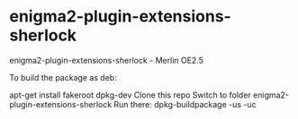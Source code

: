 # enigma2-plugin-extensions-sherlock
enigma2-plugin-extensions-sherlock - Merlin OE2.5

To build the package as deb:

apt-get install fakeroot dpkg-dev
Clone this repo
Switch to folder enigma2-plugin-extensions-sherlock
Run there: dpkg-buildpackage -us -uc
